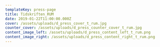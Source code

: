 ```yaml
---
templateKey: press-page
title: Tidskriften_RUM
date: 2019-01-22T11:00:00.000Z
cover: /assets/uploads/d_press_cover_t_rum.jpg
counter_cover: /assets/uploads/d_press_counter_cover_t_rum.jpg
content_image_left: /assets/uploads/d_press_content_left_t_rum.png
content_image_right: /assets/uploads/d_press_content_right_t_rum.png
---
```


